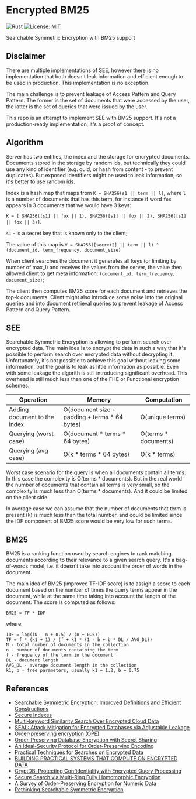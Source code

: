 # Encrypted BM25

![Rust](https://github.com/github/docs/actions/workflows/main.yml/badge.svg)
[![License: MIT](https://img.shields.io/badge/License-MIT-yellow.svg)](https://opensource.org/licenses/MIT)

Searchable Symmetric Encryption with BM25 support

## Disclaimer

There are multiple implementations of SEE, however there is no implementation that both doesn't leak information and
efficient enough to be used in production. This implementation is no exception.

The main challenge is to prevent leakage of Access Pattern and Query Pattern. The former is the set of documents that
were accessed by the user, the latter is the set of queries that were issued by the user.

This repo is an attempt to implement SEE with BM25 support. It's not a production-ready implementation, it's a proof of
concept.

## Algorithm

Server has two entities, the index and the storage for encrypted documents. Documents stored in the storage by random
ids, but technically they could use any kind of identifier (e.g. guid, or hash from content - to prevent duplicates).
But exposed identifiers might be used to leak information, so it's better to use random ids.

Index is a hash map that maps from `K = SHA256(s1 || term || l)`, where `l` is a number of documents that has this
term, for instance if word `fox` appears in 3 documents that we would have 3
keys:

`K = [ SHA256([s1] || fox || 1), SHA256([s1] || fox || 2), SHA256([s1] || fox || 3)]`.

`s1` - is a secret key that is known only to the client;

The value of this map is `V = SHA256([secret2] || term || l) ^ (document_id, term_frequency, document_size)`

When client searches the document it generates all keys (or limiting by number of max_l) and receives the values from the server, the value then allowed client to get meta information: `(document_id, term_frequency, document_size)`; 

The client then computes BM25 score for each document and retrieves the top-k documents. Client might also introduce some noise into the original queries and into document retrieval queries to prevent leakage of Access Pattern and Query Pattern. 

## SEE

Searchable Symmetric Encryption is allowing to perform search over encrypted data. The main idea is to encrypt the data
in such a way that it's possible to perform search over encrypted data without decrypting it. Unfortunately, it's not
possible to achieve this goal without leaking some information, but the goal is to leak as little information as
possible. Even with some leakage the algorith is still introducing significant overhead. This overhead is still much
less than one of the FHE or Functional encryption schemes.

| Operation                    | Memory                                        | Computation          |
|------------------------------|-----------------------------------------------|----------------------|
| Adding document to the index | O(document size + padding + terms * 64 bytes) | O(unique terms)      |
| Querying (worst case)        | O(document * terms * 64 bytes)                | O(terms * documents) |
| Querying (avg case)          | O(k * terms * 64 bytes)                       | O(k * terms)         |

Worst case scenario for the query is when all documents contain all terms. In this case the complexity is O(terms *
documents). But in the real world the number of documents that contain all terms is very small, so the complexity is
much less than O(terms * documents). And it could be limited on the client side.

In average case we can assume that the number of documents that term is present (k) is much less than the total number,
and could be limited since the IDF component of BM25 score would be very low for such terms.

## BM25

BM25 is a ranking function used by search engines to rank matching documents according to their relevance to a given
search query. It's a bag-of-words model, i.e. it doesn't take into account the order of words in the document.

The main idea of BM25 (improved TF-IDF score) is to assign a score to each document based on the number of times the
query terms appear in the document, while at the same time taking into account the length of the document. The score is
computed as follows:

```BM25 = TF * IDF```

where:

```
IDF = log((N - n + 0.5) / (n + 0.5))
TF = f * (k1 + 1) / (f + k1 * (1 - b + b * DL / AVG_DL))
N - total number of documents in the collection
n - number of documents containing the term
f - frequency of the term in the document
DL - document length
AVG_DL - average document length in the collection
k1, b - free parameters, usually k1 = 1.2, b = 0.75
```

## References

- [Searchable Symmetric Encryption: Improved Definitions and Efficient Constructions](https://eprint.iacr.org/2006/210.pdf)
- [Secure Indexes](https://eprint.iacr.org/2003/216.pdf)
- [Multi-keyword Similarity Search Over Encrypted Cloud Data](https://eprint.iacr.org/2015/137.pdf)
- [SEAL: Attack Mitigation for Encrypted Databases via Adjustable Leakage](https://eprint.iacr.org/2019/811.pdf)
- [Order-preserving encryption (OPE)](https://github.com/sentclose/ope)
- [Order-Preserving Database Encryption with Secret Sharing](https://arxiv.org/pdf/2301.04370.pdf)
- [An Ideal-Security Protocol for Order-Preserving Encoding](https://people.csail.mit.edu/nickolai/papers/popa-mope-eprint.pdf)
- [Practical Techniques for Searches on Encrypted Data](https://people.eecs.berkeley.edu/~dawnsong/papers/se.pdf)
- [BUILDING PRACTICAL SYSTEMS THAT COMPUTE ON ENCRYPTED DATA](https://people.eecs.berkeley.edu/~raluca/Thesis.pdf)
- [CryptDB: Protecting Confidentiality with Encrypted Query Processing](http://people.csail.mit.edu/nickolai/papers/raluca-cryptdb.pdf)
- [Secure Search via Multi-Ring Fully Homomorphic Encryption](https://eprint.iacr.org/2018/245.pdf)
- [A Survey of Order-Preserving Encryption for Numeric Data](https://arxiv.org/pdf/1801.09933.pdf)
- [Rethinking Searchable Symmetric Encryption](https://www.research-collection.ethz.ch/bitstream/handle/20.500.11850/564585/1/RethinkingSearchableSymmetricEncryption.pdf)